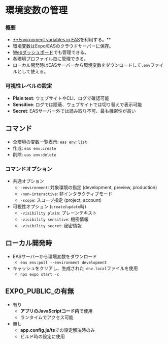 # 環境変数の管理

### 概要

- [**Environment variables in EAS](https://docs.expo.dev/eas/environment-variables)を利用する。**
- 環境変数はExpo/EASのクラウドサーバーに保存。
- [Webダッシュボード](https://expo.dev/accounts/bangster/projects/react-native-build-try/environment-variables)でも管理できる。
- 各環境プロファイル毎に管理できる。
- ローカル開発時はEASサーバーから環境変数をダウンロードして`.env`ファイルとして使える。

### 可視性レベルの設定

- **Plain text**: ウェブサイトやCLI、ログで確認可能
- **Sensitive**: ログでは隠蔽、ウェブサイトでは切り替えで表示可能
- **Secret**: EASサーバー外では読み取り不可、最も機密性が高い

## コマンド

- 全環境の変数一覧表示: `eas env:list`
- 作成: `eas env:create`
- 削除: `eas env:delete`

### コマンドオプション

- 共通オプション
    - `-environment`: 対象環境の指定 (development, preview, production)
    - `-non-interactive`: 非インタラクティブモード
    - `-scope`: スコープ指定 (project, account)
- 可視性オプション (`create`/`update`時)
    - `-visibility plain`: プレーンテキスト
    - `-visibility sensitive`: 機密情報
    - `-visibility secret`: 秘密情報

## ローカル開発時

- EASサーバーから環境変数をダウンロード
    - `eas env:pull --environment development`
- キャッシュをクリアし、生成された`.env.local`ファイルを使用
    - `npx expo start -c`

## EXPO_PUBLIC_の有無

- 有り
    - **アプリのJavaScriptコード内**で使用
    - ランタイムでアクセス可能
- 無し
    - **app.config.js/ts**での設定解決時のみ
    - ビルド時の設定に使用